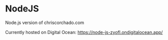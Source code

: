 # NodeJS
Node.js version of chriscorchado.com

Currently hosted on Digital Ocean: https://node-js-zyofl.ondigitalocean.app/
